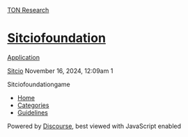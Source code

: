 [TON Research](/)

# [Sitciofoundation](/t/sitciofoundation/39766)

[Application](/c/application/20) 

    

[Sitcio](https://tonresear.ch/u/Sitcio)  November 16, 2024, 12:09am  1

Sitciofoundationgame

 

*   [Home](/)
*   [Categories](/categories)
*   [Guidelines](/guidelines)

Powered by [Discourse](https://www.discourse.org), best viewed with JavaScript enabled